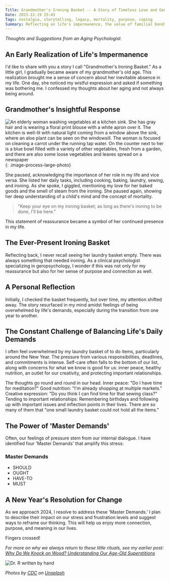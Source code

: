 ```yaml
---
Title: Grandmother's Ironing Basket -- A Story of Timeless Love and Gentle Wisdom
Date: 2023-12-19 15:43
Tags: nostalgia, storytelling, legacy, mortality, purpose, coping
Summary: Reflecting on life's impermanence, the value of familial bonds, and managing life's overwhelming demands with purpose and positivity.
---
```


_Thoughts and Suggestions from an Aging Psychologist._

## An Early Realization of Life's Impermanence

I'd like to share with you a story I call "Grandmother's Ironing Basket." As a little girl, I gradually became aware of my grandmother's old age. This realization brought me a sense of concern about her inevitable absence in my life. One day, she noticed my wistful expression and asked if something was bothering me. I confessed my thoughts about her aging and not always being around.

## Grandmother's Insightful Response

![An elderly woman washing vegetables at a kitchen sink. She has gray hair and is wearing a floral print blouse with a white apron over it. The kitchen is well-lit with natural light coming from a window above the sink, where an aloe plant can be seen on the windowsill. The woman is focused on cleaning a carrot under the running tap water. On the counter next to her is a blue bowl filled with a variety of other vegetables, fresh from a garden, and there are also some loose vegetables and leaves spread on a newspaper]({static}/images/cdc-F98Mv9O6LfI-unsplash.jpg){: .image-process-large-photo}

She paused, acknowledging the importance of her role in my life and vice versa. She listed her daily tasks, including cooking, baking, laundry, sewing, and ironing. As she spoke, I giggled, mentioning my love for her baked goods and the smell of steam from the ironing. She paused again, showing her deep understanding of a child's mind and the concept of mortality.

> "Keep your eye on my ironing basket; as long as there's ironing to be done, I'll be here."

This statement of reassurance became a symbol of her continued presence in my life.

## The Ever-Present Ironing Basket

Reflecting back, I never recall seeing her laundry basket empty. There was always something that needed ironing. As a clinical psychologist specializing in geropsychology, I wonder if this was not only for my reassurance but also for her sense of purpose and connection as well.

## A Personal Reflection

Initially, I checked the basket frequently, but over time, my attention shifted away. The story resurfaced in my mind amidst feelings of being overwhelmed by life's demands, especially during the transition from one year to another.

## The Constant Challenge of Balancing Life's Daily Demands

I often feel overwhelmed by my laundry basket of to do items, particularly around the New Year. The pressure from various responsibilities, deadlines, and commitments is intense. Self-care often falls to the bottom of our list, along with concerns for what we know is good for us: inner peace, healthy nutrition, an outlet for our creativity, and protecting important relationships.

The thoughts go round and round in our head. Inner peace: "Do I have time for meditation?" Good nutrition: "I'm already shopping at multiple markets." Creative expression: "Do you think I can find time for that sewing class?" Tending to important relationships: Remembering birthdays and  following up with important issues and inflection points in their lives. There are so many of them that "one small laundry basket could not hold all the items."

## The Power of 'Master Demands'

Often, our feelings of pressure stem from our internal dialogue. I have identified four 'Master Demands' that amplify this stress:

### Master Demands

- SHOULD
- OUGHT
- HAVE-TO
- MUST

## A New Year's Resolution for Change

As we approach 2024, I resolve to address these 'Master Demands.' I plan to describe their impact on our stress and frustration levels and suggest ways to reframe our thinking. This will help us enjoy more connection, purpose, and meaning in our lives.

Fingers crossed!

_For more on why we always return to these little rituals, see my earlier post: [Why Do We Knock on Wood? Understanding Our Age-Old Superstitions]({filename}very-superstitious.md)_

![Dr. R written by hand]({static}/images/dr_r_sm.png)

_Photos by [CDC](https://unsplash.com/@cdc) on [Unsplash](https://unsplash.com/photos/woman-in-yellow-and-white-floral-button-up-shirt-holding-yellow-banana-E9BR0lNMiQE)_
